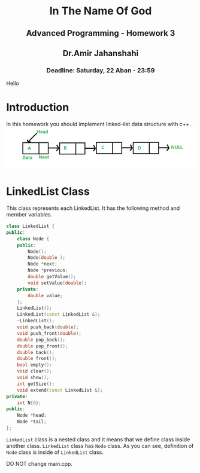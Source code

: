<center>
<h1>
In The Name Of God
</h1>
<h2>
Advanced Programming - Homework 3
</h2>
<h2>
Dr.Amir Jahanshahi
</h2>
<h3>
Deadline: Saturday, 22 Aban - 23:59
</center>

Hello
# Introduction
In this homework you should implement linked-list data structure with c++.
![](./pics/linkedlist.png)
# LinkedList Class
This class represents each LinkedList. It has the following method and member variables.
```c++
class LinkedList {
public:
    class Node {
    public:
        Node();
        Node(double );
        Node *next;
        Node *previous;
        double getValue();
        void setValue(double);
    private:
        double value;
    };
    LinkedList();
    LinkedList(const LinkedList &);
    ~LinkedList();
    void push_back(double);
    void push_front(double);
    double pop_back();
    double pop_front();
    double back();
    double front();
    bool empty();
    void clear();
    void show();
    int getSize();
    void extend(const LinkedList &);
private:
    int N{0};
public:
    Node *head;
    Node *tail;
};
```
```LinkedList``` class is a nested class and it means that we define class inside another class. ```LinkedList``` class has ```Node``` class. As you can see,  definition of ```Node``` class is inside of ```LinkedList``` class.
 
DO NOT change main.cpp.
